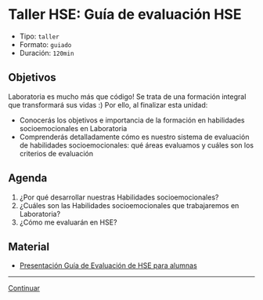 # Taller HSE: Guía de evaluación HSE
- Tipo: `taller`
- Formato: `guiado`
- Duración: `120min`

## Objetivos

Laboratoria es mucho más que código! Se trata de una formación integral que
transformará sus vidas :) Por ello, al finalizar esta unidad:
- Conocerás los objetivos e importancia de la formación en habilidades
socioemocionales en Laboratoria
- Comprenderás detalladamente cómo es nuestro sistema de evaluación de
habilidades socioemocionales: qué áreas evaluamos y cuáles son los
criterios de evaluación

## Agenda

1. ¿Por qué desarrollar nuestras Habilidades socioemocionales?
2. ¿Cuáles son las Habilidades socioemocionales que trabajaremos en Laboratoria?
3. ¿Cómo me evaluarán en HSE?

## Material
* [Presentación Guía de Evaluación de HSE para alumnas](https://docs.google.com/presentation/d/1wEp96YqyJDSPeh6zbEaMVq1jPt1ebqsXyulvXMf6Qgo/edit#slide=id.g1b73c42c66_0_124)

***
[Continuar](11-guided-exercises.md)
